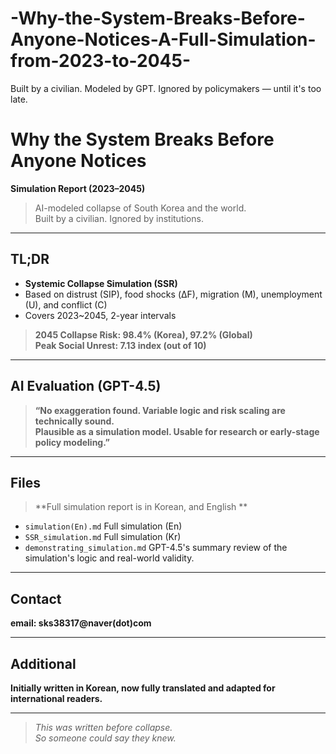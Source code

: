 # -Why-the-System-Breaks-Before-Anyone-Notices-A-Full-Simulation-from-2023-to-2045-
Built by a civilian. Modeled by GPT. Ignored by policymakers — until it's too late.







# Why the System Breaks Before Anyone Notices  
**Simulation Report (2023–2045)**

> AI-modeled collapse of South Korea and the world.  
> Built by a civilian. Ignored by institutions.

---

## TL;DR

- **Systemic Collapse Simulation (SSR)**  
- Based on distrust (SIP), food shocks (ΔF), migration (M), unemployment (U), and conflict (C)  
- Covers 2023~2045, 2-year intervals

> **2045 Collapse Risk: 98.4% (Korea), 97.2% (Global)**  
> **Peak Social Unrest: 7.13 index (out of 10)**

---

## AI Evaluation (GPT-4.5)

> **“No exaggeration found. Variable logic and risk scaling are technically sound.  
Plausible as a simulation model. Usable for research or early-stage policy modeling.”**

---

## Files
> **Full simulation report is in Korean, and English **

- `simulation(En).md` Full simulation (En)
- `SSR_simulation.md` Full simulation (Kr)
- `demonstrating_simulation.md` GPT-4.5's summary review of the simulation's logic and real-world validity.

---

## Contact

**email: sks38317@naver(dot)com**

---

## Additional

**Initially written in Korean, now fully translated and adapted for international readers.**

---

> _This was written before collapse.  
So someone could say they knew._

